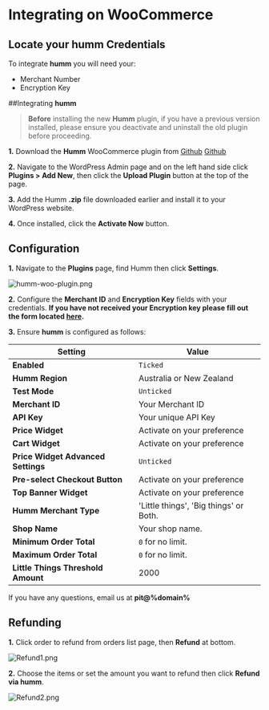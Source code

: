 # **Integrating on WooCommerce**

## Locate your **humm** Credentials

To integrate **humm** you will need your:

* Merchant Number
* Encryption Key

##Integrating **humm**

> **Before** installing the new **Humm** plugin, if you have a previous version installed, please ensure you deactivate and uninstall the old plugin before proceeding.

**1.** Download the **Humm** WooCommerce plugin from <span style=display:%au-only%><a href = "https://github.com/shophumm/humm-au-woocommerce/archive/master.zip">Github</a></span> <span style=display:%nz-only%><a href = "https://github.com/shophumm/humm-nz-woocommerce/archive/master.zip">Github</a></span>

**2.** Navigate to the WordPress Admin page and on the left hand side click **Plugins > Add New**, then click the **Upload Plugin** button at the top of the page.

**3.** Add the Humm **.zip** file downloaded earlier and install it to your WordPress website.

**4.** Once installed, click the **Activate Now** button.

## Configuration

**1.** Navigate to the **Plugins** page, find Humm then click **Settings**.

![humm-woo-plugin.png](/img/ecommerce/woocommerce/humm-woo-plugin.png)

**2.** Configure the **Merchant ID** and **Encryption Key** fields with your credentials.
	**If you have not received your Encryption key please fill out the form located [here](https://docs.shophumm.com.au/request_api/).**

**3.** Ensure **humm** is configured as follows:

|**Setting**|**Value**|
-------|-----
**Enabled**| `Ticked`
**Humm Region**| Australia or New Zealand
**Test Mode**| `Unticked`
**Merchant ID** | Your Merchant ID
**API Key** | Your unique API Key
**Price Widget**| Activate on your preference
**Cart Widget** | Activate on your preference
**Price Widget Advanced Settings**|`Unticked`
**Pre-select Checkout Button**| Activate on your preference
**Top Banner Widget**| Activate on your preference
**Humm Merchant Type**| 'Little things', 'Big things' or Both.
**Shop Name**| Your shop name.	
**Minimum Order Total**| `0` for no limit.
**Maximum Order Total**| `0` for no limit.
**Little Things Threshold Amount** | 2000

If you have any questions, email us at <strong>pit@%domain%</strong></span>

## Refunding

**1.** Click order to refund from orders list page, then **Refund** at bottom.

![Refund1.png](/img/ecommerce/woocommerce/refund1.png)

**2.** Choose the items or set the amount you want to refund then click **Refund via humm**.

![Refund2.png](/img/ecommerce/woocommerce/refund2.png)
